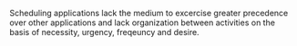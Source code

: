 Scheduling applications lack the medium to excercise greater precedence over other applications and lack organization between activities on the basis of necessity, urgency, freqeuncy and desire.